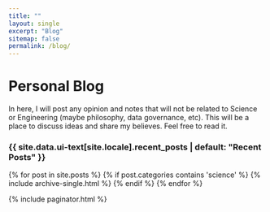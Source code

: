 ```yaml
---
title: ""
layout: single
excerpt: "Blog"
sitemap: false
permalink: /blog/
---
```


Personal Blog
===============
In here, I will post any opinion and notes that will not be related to Science or Engineering (maybe philosophy, data governance, etc).
This will be a place to discuss ideas and share my believes.  Feel free to read it.




<h3 class="archive__subtitle">{{ site.data.ui-text[site.locale].recent_posts | default: "Recent Posts" }}</h3>

{% for post in site.posts %}
  {% if post.categories contains 'science' %} 
    {% include archive-single.html %}
  {% endif %}
{% endfor %}

{% include paginator.html %}




